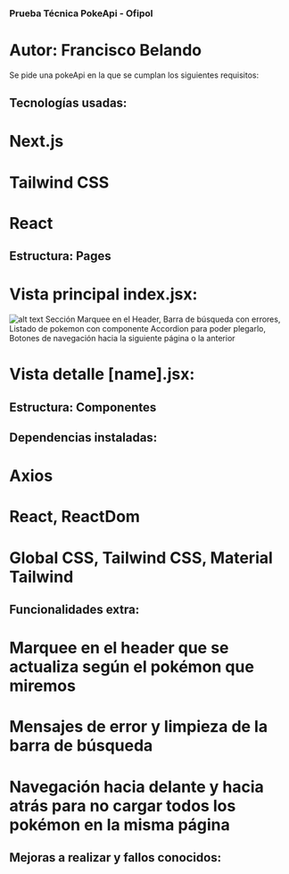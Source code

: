 ### Prueba Técnica PokeApi - Ofipol
# Autor: Francisco Belando
Se pide una pokeApi en la que se cumplan los siguientes requisitos:

## Tecnologías usadas:
# Next.js
# Tailwind CSS
# React

## Estructura: Pages
# Vista principal index.jsx:
![alt text](https://gyazo.com/694d20b98399746d3532333fae6d20af)
Sección Marquee en el Header, Barra de búsqueda con errores, Listado de pokemon con componente Accordion para poder plegarlo, Botones de navegación hacia la siguiente página o la anterior

# Vista detalle [name].jsx:

## Estructura: Componentes

## Dependencias instaladas:
# Axios
# React, ReactDom
# Global CSS, Tailwind CSS, Material Tailwind

## Funcionalidades extra:
# Marquee en el header que se actualiza según el pokémon que miremos
# Mensajes de error y limpieza de la barra de búsqueda
# Navegación hacia delante y hacia atrás para no cargar todos los pokémon en la misma página


## Mejoras a realizar y fallos conocidos:
